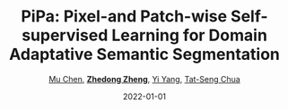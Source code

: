 ---
title: "PiPa: Pixel-and Patch-wise Self-supervised Learning for Domain Adaptative Semantic Segmentation"
collection: publications
permalink: /publication/PiPa-Pix2022
date: 2022-01-01
doi: 
keywords: 
venue: 'arXiv:2211.07609'
code: 'https://github.com/chen742/PiPa'
author: '<a href="https://zdzheng.xyz/authors/Mu-Chen" class="author">Mu Chen</a>, <strong><a href="https://zdzheng.xyz/authors/Zhedong-Zheng" class="author">Zhedong Zheng</a></strong>, <a href="https://zdzheng.xyz/authors/Yi-Yang" class="author">Yi Yang</a>, <a href="https://zdzheng.xyz/authors/Tat-Seng-Chua" class="author">Tat-Seng Chua</a>'
citation: ' Mu Chen,  Zhedong Zheng,  Yi Yang,  Tat-Seng Chua, &quot;PiPa: Pixel-and Patch-wise Self-supervised Learning for Domain Adaptative Semantic Segmentation.&quot; arXiv:2211.07609, 2022.'
pub_year: '2022'
bib: >
    @article{chen2022pipa,  
    author = "Chen, Mu and Zheng, Zhedong and Yang, Yi and Chua, Tat-Seng",  
    title = "PiPa: Pixel-and Patch-wise Self-supervised Learning for Domain Adaptative Semantic Segmentation",  
    journal = "arXiv:2211.07609",  
    code = "https://github.com/chen742/PiPa",  
    year = "2022"
    }

---